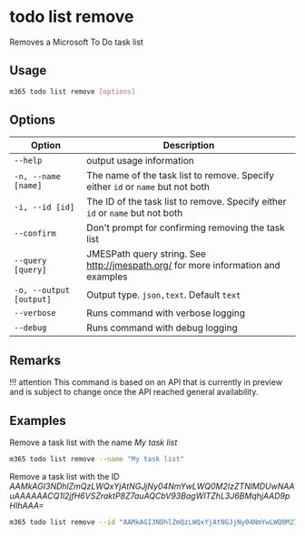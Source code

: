 # todo list remove

Removes a Microsoft To Do task list

## Usage

```sh
m365 todo list remove [options]
```

## Options

Option|Description
------|-----------
`--help`|output usage information
`-n, --name [name]`|The name of the task list to remove. Specify either `id` or `name` but not both
`-i, --id [id]`|The ID of the task list to remove. Specify either `id` or `name` but not both
`--confirm`|Don't prompt for confirming removing the task list
`--query [query]`|JMESPath query string. See http://jmespath.org/ for more information and examples
`-o, --output [output]`|Output type. `json,text`. Default `text`
`--verbose`|Runs command with verbose logging
`--debug`|Runs command with debug logging

## Remarks

!!! attention
    This command is based on an API that is currently in preview and is subject to change once the API reached general availability.

## Examples

Remove a task list with the name _My task list_

```sh
m365 todo list remove --name "My task list"
```

Remove a task list with the ID _AAMkAGI3NDhlZmQzLWQxYjAtNGJjNy04NmYwLWQ0M2IzZTNlMDUwNAAuAAAAAACQ1l2jfH6VSZraktP8Z7auAQCbV93BagWITZhL3J6BMqhjAAD9pHIhAAA=_

```sh
m365 todo list remove --id "AAMkAGI3NDhlZmQzLWQxYjAtNGJjNy04NmYwLWQ0M2IzZTNlMDUwNAAuAAAAAACQ1l2jfH6VSZraktP8Z7auAQCbV93BagWITZhL3J6BMqhjAAD9pHIhAAA="
```

